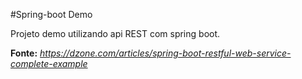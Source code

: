#Spring-boot Demo

Projeto demo utilizando api REST com spring boot. 

**Fonte:** _https://dzone.com/articles/spring-boot-restful-web-service-complete-example_